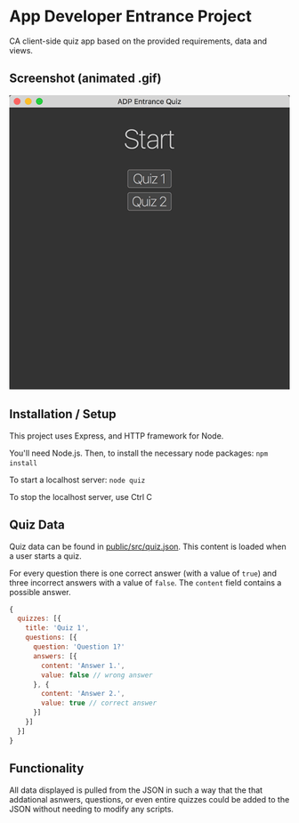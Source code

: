 # App Developer Entrance Project

CA client-side quiz app based on the provided requirements, data and views.

## Screenshot (animated .gif)

![Screenshots](./screenshot.gif)

## Installation / Setup

This project uses Express, and HTTP framework for Node.

You'll need Node.js. Then, to install the necessary node packages:
`npm install`

To start a localhost server:
`node quiz`

To stop the localhost server, use Ctrl C

## Quiz Data

Quiz data can be found in [public/src/quiz.json](.public/src/quiz.json). This content is loaded when a user starts a quiz.

For every question there is one correct answer (with a value of `true`) and three incorrect answers with a value of `false`. The `content` field contains a possible answer.

```js
{
  quizzes: [{
    title: 'Quiz 1',
    questions: [{
      question: 'Question 1?'
      answers: [{
        content: 'Answer 1.',
        value: false // wrong answer
      }, {
        content: 'Answer 2.',
        value: true // correct answer
      }]
    }]
  }]
}
```

## Functionality

All data displayed is pulled from the JSON in such a way that the that addational asnwers, questions, or even entire quizzes could be added to the JSON without needing to modify any scripts.